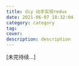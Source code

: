 ```yaml
---
title: diy 动手实现redux
date: 2021-06-07 18:32:04
category: category
tag:
cover:
description: description
---
```


[未完待续...]